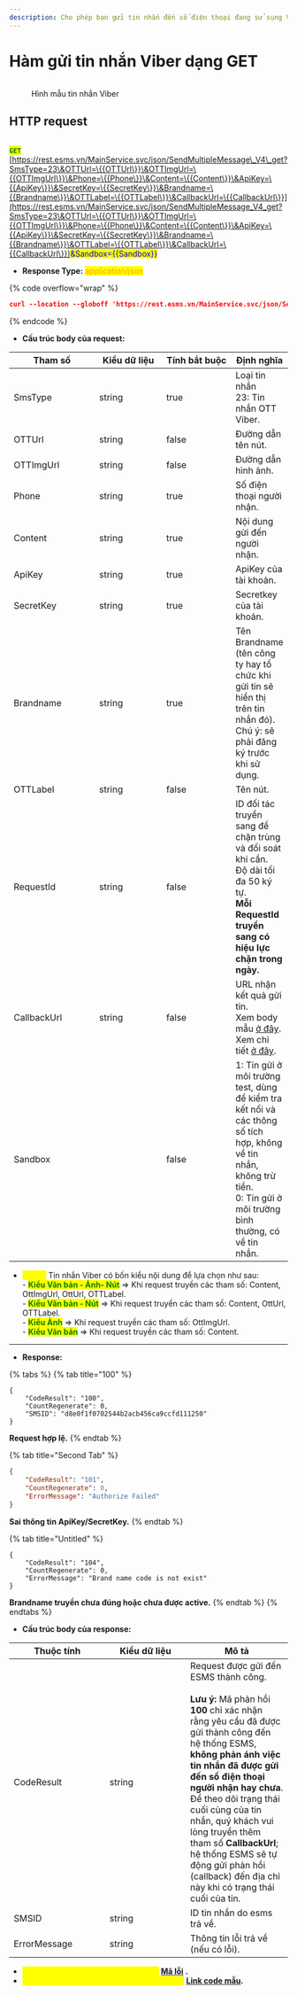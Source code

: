 ```yaml
---
description: Cho phép bạn gửi tin nhắn đến số điện thoại đang sử sụng Viber
---
```


# Hàm gửi tin nhắn Viber dạng GET



<figure><img src="../../.gitbook/assets/hình lên viber.png" alt=""><figcaption><p>Hình mẫu tin nhắn Viber</p></figcaption></figure>

## HTTP request

\
<mark style="color:green;">**`GET`**</mark> [https://rest.esms.vn/MainService.svc/json/SendMultipleMessage\_V4\_get?SmsType=23\&OTTUrl=\{{OTTUrl\}}\&OTTImgUrl=\{{OTTImgUrl\}}\&Phone=\{{Phone\}}\&Content=\{{Content\}}\&ApiKey=\{{ApiKey\}}\&SecretKey=\{{SecretKey\}}\&Brandname=\{{Brandname\}}\&OTTLabel=\{{OTTLabel\}}\&CallbackUrl=\{{CallbackUrl\}}](https://rest.esms.vn/MainService.svc/json/SendMultipleMessage_V4_get?SmsType=23\&OTTUrl=\{{OTTUrl\}}\&OTTImgUrl=\{{OTTImgUrl\}}\&Phone=\{{Phone\}}\&Content=\{{Content\}}\&ApiKey=\{{ApiKey\}}\&SecretKey=\{{SecretKey\}}\&Brandname=\{{Brandname\}}\&OTTLabel=\{{OTTLabel\}}\&CallbackUrl=\{{CallbackUrl\}})<mark style="color:blue;">\&Sandbox=\{{Sandbox\}}</mark>

* **Response Type:** <mark style="color:orange;">application/json</mark>

{% code overflow="wrap" %}
```json
curl --location --globoff 'https://rest.esms.vn/MainService.svc/json/SendMultipleMessage_V4_get?SmsType=23&OTTUrl={{OTTUrl}}&OTTImgUrl={{OTTImgUrl}}&Phone={{Phone}}&Content={{Content}}&ApiKey={{ApiKey}}&SecretKey={{SecretKey}}&Brandname={{Brandname}}&OTTLabel={{OTTLabel}}&CallbackUrl={{CallbackUrl}}&Sandbox={{Sandbox}}'
```
{% endcode %}

* **Cấu trúc body của request:**

<table><thead><tr><th width="171">Tham số</th><th width="145">Kiểu dữ liệu</th><th width="153" data-type="checkbox">Tính bắt buộc</th><th>Định nghĩa</th></tr></thead><tbody><tr><td>SmsType</td><td>string</td><td>true</td><td>Loại tin nhắn<br>23: Tin nhắn OTT Viber.</td></tr><tr><td>OTTUrl</td><td>string</td><td>false</td><td>Đường dẫn tên nút.</td></tr><tr><td>OTTImgUrl</td><td>string</td><td>false</td><td>Đường dẫn hình ảnh.</td></tr><tr><td>Phone</td><td>string</td><td>true</td><td>Số điện thoại người nhận.</td></tr><tr><td>Content</td><td>string</td><td>true</td><td>Nội dung gửi đến người nhận.</td></tr><tr><td>ApiKey</td><td>string</td><td>true</td><td>ApiKey của tài khoản.</td></tr><tr><td>SecretKey</td><td>string</td><td>true</td><td>Secretkey của tài khoản.</td></tr><tr><td>Brandname</td><td>string</td><td>true</td><td>Tên Brandname (tên công ty hay tổ chức khi gửi tin sẽ hiển thị trên tin nhắn đó). Chú ý: sẽ phải đăng ký trước khi sử dụng.</td></tr><tr><td>OTTLabel</td><td>string</td><td>false</td><td>Tên nút.</td></tr><tr><td>RequestId</td><td>string</td><td>false</td><td>ID đối tác truyền sang để chặn trùng và đối soát khi cần.<br>Độ dài tối đa 50 ký tự.<br><strong>Mỗi RequestId truyền sang có hiệu lực chặn trong ngày.</strong></td></tr><tr><td>CallbackUrl</td><td>string</td><td>false</td><td>URL nhận kết quả gửi tin. <br>Xem body mẫu <a href="https://samplefordevelopers.esms.vn/#6acfe1fc-8601-4bce-9549-65bf17f279b1">ở đây</a>. <br>Xem chi tiết <a href="https://developers-v2.esms.vn/esms-api/callback-url">ở đây</a>.</td></tr><tr><td>Sandbox</td><td></td><td>false</td><td>1: Tin gửi ở môi trường test, dùng để kiểm tra kết nối và các thông số tích hợp, không về tin nhắn, không trừ tiền. <br>0: Tin gửi ở môi trường bình thường, có về tin nhắn.</td></tr></tbody></table>

* <mark style="color:yellow;">**`Lưu ý:`**</mark> Tin nhắn Viber có bốn kiểu nội dung để lựa chọn như sau:\
  \- <mark style="color:green;">**Kiểu Văn bản - Ảnh- Nút**</mark> => Khi request truyền các tham số: Content, OttImgUrl, OttUrl, OTTLabel.\
  \- <mark style="color:green;">**Kiểu Văn bản - Nút**</mark> => Khi request truyền các tham số: Content, OttUrl, OTTLabel.\
  \- <mark style="color:green;">**Kiểu Ảnh**</mark> => Khi request truyền các tham số: OttImgUrl.\
  \- <mark style="color:green;">**Kiểu Văn bản**</mark> => Khi request truyền các tham số: Content.

***

* **Response:**

{% tabs %}
{% tab title="100" %}
```
{
    "CodeResult": "100",
    "CountRegenerate": 0,
    "SMSID": "d8e0f1f0702544b2acb456ca9ccfd111250"
}
```

**Request hợp lệ.**
{% endtab %}

{% tab title="Second Tab" %}
```json
{
    "CodeResult": "101",
    "CountRegenerate": 0,
    "ErrorMessage": "Authorize Failed"
}
```

**Sai thông tin ApiKey/SecretKey.**
{% endtab %}

{% tab title="Untitled" %}
```
{
    "CodeResult": "104",
    "CountRegenerate": 0,
    "ErrorMessage": "Brand name code is not exist"
}
```

**Brandname truyền chưa đúng hoặc chưa được active.**
{% endtab %}
{% endtabs %}

* **Cấu trúc body của response:**

<table><thead><tr><th width="157.5333251953125">Thuộc tính</th><th width="130">Kiểu dữ liệu</th><th>Mô tả</th></tr></thead><tbody><tr><td>CodeResult</td><td>string</td><td>Request được gửi đến ESMS thành công.<br><br><strong>Lưu ý:</strong> Mã phản hồi <strong>100</strong> chỉ xác nhận rằng yêu cầu đã được gửi thành công đến hệ thống ESMS, <strong>không phản ánh việc tin nhắn đã được gửi đến số điện thoại người nhận hay chưa</strong>.<br>Để theo dõi trạng thái cuối cùng của tin nhắn, quý khách vui lòng truyền thêm tham số <strong>CallbackUrl</strong>; hệ thống ESMS sẽ tự động gửi phản hồi (callback) đến địa chỉ này khi có trạng thái cuối của tin.</td></tr><tr><td>SMSID</td><td>string</td><td>ID tin nhắn do esms trả về.</td></tr><tr><td>ErrorMessage</td><td>string</td><td>Thông tin lỗi trả về (nếu có lỗi).</td></tr></tbody></table>

* _<mark style="color:yellow;">**Thông tin chi tiết mã lỗi xem ở bảng:**</mark>_ [**Mã lỗi**](../bang-ma-loi.md) **.**
* _<mark style="color:yellow;">**Lấy code mẫu các ngôn ngữ trên Postman:**</mark>_ [**Link code mẫu**](https://samplefordevelopers.esms.vn/#9a4ce369-8f02-43cb-9693-f2e9ab827af3)**.**
